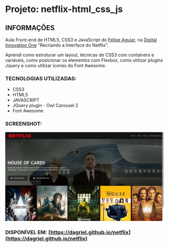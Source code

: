 # Projeto: netflix-html_css_js

## INFORMAÇÕES
Aula Front-end de HTML5, CSS3 e JavaScript do [Felipe Aguiar](https://github.com/felipeAguiarCode), na [Digital Innovation One](https://web.digitalinnovation.one) “Recriando a Interface do Netflix”.

Aprendi como estruturar um layout, técnicas de CSS3 com containers e variáveis, como posicionar os elementos com Flexbox, como utilizar plugins Jquery e como utilizar ícones do Font Awesome.

### TECNOLOGIAS UTILIZADAS: 
* CSS3
* HTML5
* JAVASCRIPT
* JQuery plugin - Owl Carousel 2
* Font Awesome

### SCREENSHOT:

![imagem](img/screenshot-550_1.png)

### DISPONÍVEL EM: [https://dagriel.github.io/netflix](https://dagriel.github.io/netflix)

